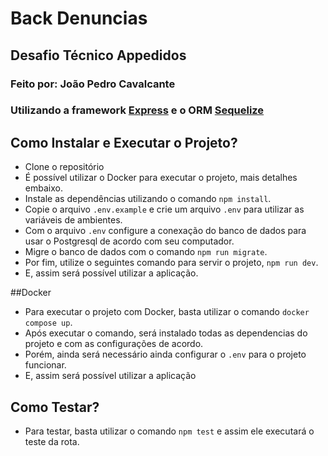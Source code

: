 # Back Denuncias
## Desafio Técnico Appedidos
### Feito por: João Pedro Cavalcante
### Utilizando a framework [Express](https://expressjs.com/) e o ORM [Sequelize](https://sequelize.org/)

## Como Instalar e Executar o Projeto?
* Clone o repositório
* É possível utilizar o Docker para executar o projeto, mais detalhes embaixo.
* Instale as dependências utilizando o comando `npm install`.
* Copie o arquivo `.env.example` e crie um arquivo `.env` para utilizar as variáveis de ambientes.
* Com o arquivo `.env` configure a conexação do banco de dados para usar o Postgresql de acordo com seu computador.
* Migre o banco de dados com o comando `npm run migrate`.
* Por fim, utilize o seguintes comando para servir o projeto, `npm run dev`.
* E, assim será possível utilizar a aplicação.

##Docker
* Para executar o projeto com Docker, basta utilizar o comando `docker compose up`.
* Após executar o comando, será instalado todas as dependencias do projeto e com as configurações de acordo.
* Porém, ainda será necessário ainda configurar o `.env` para o projeto funcionar.
* E, assim será possível utilizar a aplicação

## Como Testar?
* Para testar, basta utilizar o comando `npm test` e assim ele executará o teste da rota.

